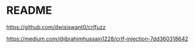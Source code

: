 # README

https://github.com/dwisiswant0/crlfuzz

https://medium.com/@ibrahimhussain1228/crlf-injection-7dd360318642